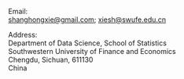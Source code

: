 Email: <br>
shanghongxie@gmail.com; xiesh@swufe.edu.cn <br>

Address: <br>
Department of Data Science, School of Statistics <br>
           Southwestern University of Finance and Economics <br>
	   Chengdu, Sichuan, 611130 <br>
	   China 
